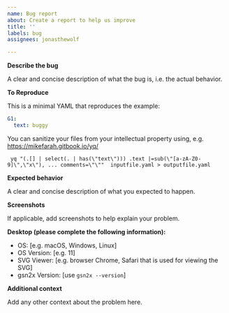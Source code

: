 ```yaml
---
name: Bug report
about: Create a report to help us improve
title: ''
labels: bug
assignees: jonasthewolf

---
```


**Describe the bug**

A clear and concise description of what the bug is, i.e. the actual behavior.

**To Reproduce**

This is a minimal YAML that reproduces the example:

```yaml
G1:
  text: buggy
```

You can sanitize your files from your intellectual property using, e.g. https://mikefarah.gitbook.io/yq/

```console
 yq "(.[] | select(. | has(\"text\"))) .text |=sub(\"[a-zA-Z0-9]\",\"x\"), ... comments=\"\""  inputfile.yaml > outputfile.yaml
```

**Expected behavior**

A clear and concise description of what you expected to happen.

**Screenshots**

If applicable, add screenshots to help explain your problem.

**Desktop (please complete the following information):**

 - OS: [e.g. macOS, Windows, Linux]
 - OS Version: [e.g. 11]
 - SVG Viewer: [e.g. browser Chrome, Safari that is used for viewing the SVG]
 - gsn2x Version: [use `gsn2x --version`]

**Additional context**

Add any other context about the problem here.
